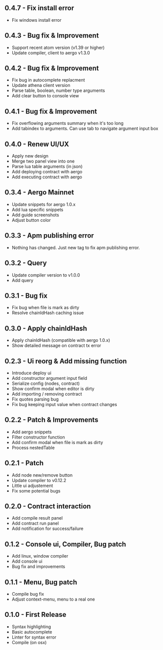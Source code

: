 ## 0.4.7 - Fix install error

* Fix windows install error

## 0.4.3 - Bug fix & Improvement

* Support recent atom version (v1.39 or higher)
* Update compiler, client to aergo v1.3.0

## 0.4.2 - Bug fix & Improvement

* Fix bug in autocomplete replacment
* Update athena client version
* Parse table, boolean, number type arguments
* Add clear button to console view

## 0.4.1 - Bug fix & Improvement

* Fix overflowing arguments summary when it's too long
* Add tabindex to arguments. Can use tab to navigate argument input box


## 0.4.0 - Renew UI/UX

* Apply new design
* Merge two panel view into one
* Parse lua table arguments (in json)
* Add deploying contract with aergo
* Add executing contract with aergo

## 0.3.4 - Aergo Mainnet

* Update snippets for aergo 1.0.x
* Add lua specific snippets
* Add guide screenshots
* Adjust button color

## 0.3.3 - Apm publishing error

* Nothing has changed. Just new tag to fix apm publishing error.

## 0.3.2 - Query

* Update compiler version to v1.0.0
* Add query

## 0.3.1 - Bug fix

* Fix bug when file is mark as dirty
* Resolve chainIdHash caching issue

## 0.3.0 - Apply chainIdHash

* Apply chainIdHash (compatible with aergo 1.0.x)
* Show detailed message on contract tx error

## 0.2.3 - Ui reorg & Add missing function

* Introduce deploy ui
* Add constructor argument input field
* Serialize config (nodes, contract)
* Show confirm modal when editor is dirty
* Add importing / removing contract
* Fix quotes parsing bug
* Fix bug keeping input value when contract changes

## 0.2.2 - Patch & Improvements

* Add aergo snippets
* Filter constructor function
* Add confirm modal when file is mark as dirty
* Process nestedTable

## 0.2.1 - Patch

* Add node new/remove button
* Update compiler to v0.12.2
* Little ui adjustement
* Fix some potential bugs

## 0.2.0 - Contract interaction

* Add compile result panel
* Add contract run panel
* Add notification for success/failure

## 0.1.2 - Console ui, Compiler, Bug patch

* Add linux, window compiler
* Add console ui
* Bug fix and improvements

## 0.1.1 - Menu, Bug patch

* Compile bug fix
* Adjust context-menu, menu to a real one

## 0.1.0 - First Release

* Syntax highlighting
* Basic autocomplete
* Linter for syntax error
* Compile (on osx)
